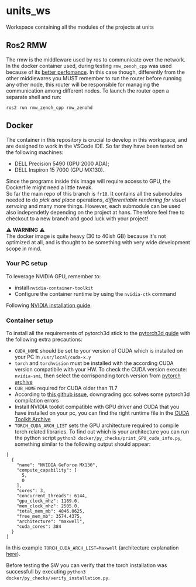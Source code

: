 # units_ws
Workspace containing all the modules of the projects at units

## Ros2 RMW
The rmw is the middleware used by ros to communicate over the network. In the docker container used, during testing `rmw_zenoh_cpp` was used because of its [better perfomance](https://discourse.ros.org/t/zenoh-performance/30494). In this case though, differently from the other middlewares you MUST remember to run the router before running any other node, this router will be responsible for managing the communication among different nodes. To launch the router open a separate shell and run:
```
ros2 run rmw_zenoh_cpp rmw_zenohd 
```
## Docker
The container in this repository is crucial to develop in this workspace, and are designed to work in the VSCode IDE. So far they have been tested on the following machines:
* DELL Precision 5490 (GPU 2000 ADA);
* DELL Inspiron 15 7000 (GPU MX130).

Since the programs inside this image will require access to GPU, the Dockerfile might need a little tweak.  
So far the main repo of this branch is `fr10`. It contains all the submodules needed to do *pick and place* operations, *differentiable rendering for visual servoing* and many more things. However, each submodule can be used also independetly depending on the project at hans. Therefore feel free to checkout to a new branch and good luck with your project!

:warning: **WARNING** :warning:  
The docker image is quite heavy (30 to 40ish GB) because it's not optimized at all, and is thought to be something with very wide development scope in mind.

### Your PC setup
To leverage NVIDIA GPU, remember to:
* install `nvidia-container-toolkit`
* Configure the container runtime by using the `nvidia-ctk` command

Following [NVIDIA installation guide](https://docs.nvidia.com/datacenter/cloud-native/container-toolkit/latest/install-guide.html).

### Container setup
To install all the requirements of pytorch3d stick to the [pytorch3d guide](https://github.com/facebookresearch/pytorch3d/blob/main/INSTALL.md) with the following extra precautions:
* `CUDA_HOME` should be set to your version of CUDA which is installed on your PC in `/usr/local/cuda-x.y`  
* `torch` and `torchvision` must be installed with the according CUDA version compatibile with your HW. To check the CUDA version execute: `nvidia-smi`, then select the corrisponding torch version from [pytorch archive](https://pytorch.org/get-started/previous-versions/)  
* `CUB_HOME` required for CUDA older than 11.7  
* According to [this github issue](https://github.com/facebookresearch/pytorch3d/issues/1206), downgrading gcc solves some pytorch3d compilation errors
* Install NVIDIA toolkit compatible with GPU driver and CUDA that you have installed on your pc, you can find the right runtime file in the [CUDA Toolkit Archive](https://developer.nvidia.com/cuda-toolkit-archive)  
* `TORCH_CUDA_ARCH_LIST` sets the GPU architecture required to compile torch related libraries. To find out which is your architecture you can run the python script `python3 docker/py_checks/print_GPU_cuda_info.py`, something similar to the following output should appear:
```
[
  {
    "name": "NVIDIA GeForce MX130",
    "compute_capability": [
      5,
      0
    ],
    "cores": 3,
    "concurrent_threads": 6144,
    "gpu_clock_mhz": 1189.0,
    "mem_clock_mhz": 2505.0,
    "total_mem_mb": 4046.0625,
    "free_mem_mb": 3574.4375,
    "architecture": "maxwell",
    "cuda_cores": 384
  }
]
```
In this example `TORCH_CUDA_ARCH_LIST=Maxwell` (architecture explanation [here](https://en.wikipedia.org/wiki/CUDA)).

Before testing the SW you can verify that the torch installation was successfull by executing `python3 docker/py_checks/verify_installation.py`.
